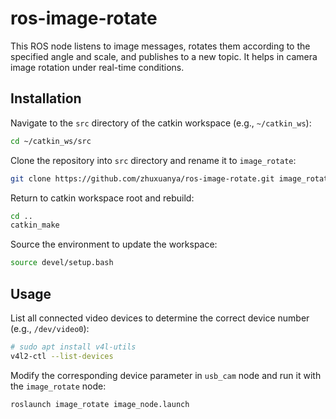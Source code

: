 # ros-image-rotate

This ROS node listens to image messages, rotates them according to the specified angle and scale, and publishes to a new topic. It helps in camera image rotation under real-time conditions.

## Installation

Navigate to the `src` directory of the catkin workspace (e.g., `~/catkin_ws`):

```bash
cd ~/catkin_ws/src
```

Clone the repository into `src` directory and rename it to `image_rotate`:

```bash
git clone https://github.com/zhuxuanya/ros-image-rotate.git image_rotate
```

Return to catkin workspace root and rebuild:

```bash
cd ..
catkin_make
```

Source the environment to update the workspace:

```bash
source devel/setup.bash
```

## Usage

List all connected video devices to determine the correct device number (e.g., `/dev/video0`):

```bash
# sudo apt install v4l-utils
v4l2-ctl --list-devices
```

Modify the corresponding device parameter in `usb_cam` node and run it with the `image_rotate` node:

```bash
roslaunch image_rotate image_node.launch
```
